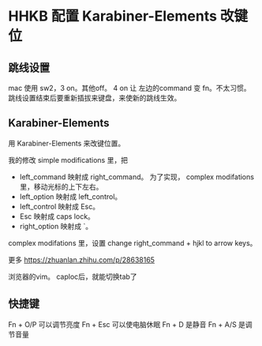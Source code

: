 # HHKB 配置 Karabiner-Elements 改键位
## 跳线设置
mac 使用 sw2，3 on。其他off。 
4 on 让 左边的command 变 fn。不太习惯。
跳线设置结束后要重新插拔来键盘，来使新的跳线生效。

## Karabiner-Elements
用 Karabiner-Elements 来改键位置。

我的修改
simple modifications 里，把
* left_command 映射成 right_command。 为了实现， complex modifations 里，移动光标的上下左右。
* left_option 映射成 left_control。
* left_control 映射成 Esc。
* Esc 映射成 caps lock。
* right_option 映射成 \`。

complex modifations 里，设置 change right_command + hjkl to arrow keys。

更多 https://zhuanlan.zhihu.com/p/28638165


浏览器的vim。 caploc后，就能切换tab了

## 快捷键
Fn + O/P 可以调节亮度
Fn + Esc 可以使电脑休眠
Fn + D 是静音
Fn + A/S 是调节音量